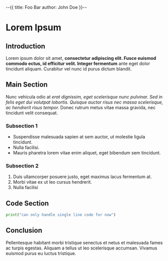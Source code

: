 --{{
    title: Foo Bar 
    author: John Doe 
}}--

# Lorem Ipsum

## Introduction
Lorem ipsum dolor sit amet, **consectetur adipiscing elit. Fusce euismod commodo ectus, id efficitur velit. Integer fermentum** ante eget dolor tincidunt aliquam. Curabitur vel nunc id purus dictum blandit.

## Main Section
Nunc vehicula odio at *erat dignissim, eget scelerisque nunc pulvinar. Sed in felis eget dui volutpat lobortis. Quisque auctor risus nec massa scelerisque, ac hendrerit risus tempor.* Donec rutrum metus vitae massa gravida, nec tincidunt velit consequat.

### Subsection 1 
-  Suspendisse malesuada sapien at sem auctor, ut molestie ligula tincidunt.
-  Nulla facilisi.
-  Mauris pharetra lorem vitae enim aliquet, eget bibendum sem tincidunt.

### Subsection 2
1. Duis ullamcorper posuere justo, eget maximus lacus fermentum at.
2. Morbi vitae ex ut leo cursus hendrerit.
3. Nulla facilisi

## Code Section

``` python
print("can only handle single line code for now")
```

## Conclusion
Pellentesque habitant morbi tristique senectus et netus et malesuada fames ac turpis egestas. Aliquam a tellus ut leo scelerisque accumsan. Vivamus euismod purus eu luctus tristique.
